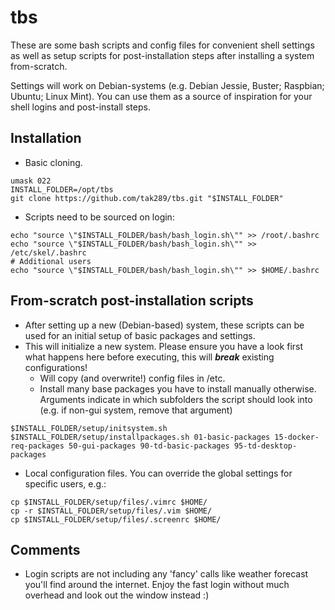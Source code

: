 # tbs
These are some bash scripts and config files for convenient shell settings as well as setup scripts for post-installation steps after installing a system from-scratch.

Settings will work on Debian-systems (e.g. Debian Jessie, Buster; Raspbian; Ubuntu; Linux Mint). You can use them as a source of inspiration for your shell logins and post-install steps.

## Installation

- Basic cloning.
```
umask 022
INSTALL_FOLDER=/opt/tbs
git clone https://github.com/tak289/tbs.git "$INSTALL_FOLDER"
```

- Scripts need to be sourced on login:
```
echo "source \"$INSTALL_FOLDER/bash/bash_login.sh\"" >> /root/.bashrc
echo "source \"$INSTALL_FOLDER/bash/bash_login.sh\"" >> /etc/skel/.bashrc
# Additional users
echo "source \"$INSTALL_FOLDER/bash/bash_login.sh\"" >> $HOME/.bashrc
```

## From-scratch post-installation scripts

- After setting up a new (Debian-based) system, these scripts can be used for an initial setup of basic packages and settings.
- This will initialize a new system. Please ensure you have a look first what happens here before executing, this will _**break**_ existing configurations!
  - Will copy (and overwrite!) config files in /etc.
  - Install many base packages you have to install manually otherwise. Arguments indicate in which subfolders the script should look into (e.g. if non-gui system, remove that argument)
```
$INSTALL_FOLDER/setup/initsystem.sh
$INSTALL_FOLDER/setup/installpackages.sh 01-basic-packages 15-docker-req-packages 50-gui-packages 90-td-basic-packages 95-td-desktop-packages
```

- Local configuration files. You can override the global settings for specific users, e.g.:
```
cp $INSTALL_FOLDER/setup/files/.vimrc $HOME/
cp -r $INSTALL_FOLDER/setup/files/.vim $HOME/
cp $INSTALL_FOLDER/setup/files/.screenrc $HOME/
```



## Comments

- Login scripts are not including any 'fancy' calls like weather forecast you'll find around the internet. Enjoy the fast login without much overhead and look out the window instead :)
